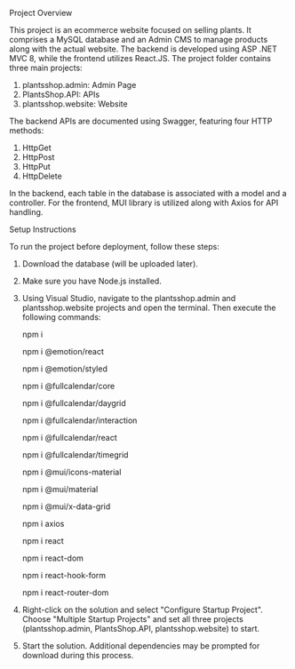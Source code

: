 Project Overview

This project is an ecommerce website focused on selling plants. It comprises a MySQL database and an Admin CMS to manage products along with the actual website. The backend is developed using ASP .NET MVC 8, while the frontend utilizes React.JS. The project folder contains three main projects:

1. plantsshop.admin: Admin Page
2. PlantsShop.API: APIs
3. plantsshop.website: Website
   
The backend APIs are documented using Swagger, featuring four HTTP methods:

1. HttpGet
2. HttpPost
3. HttpPut
4. HttpDelete
   
In the backend, each table in the database is associated with a model and a controller. For the frontend, MUI library is utilized along with Axios for API handling.

Setup Instructions

To run the project before deployment, follow these steps:

1. Download the database (will be uploaded later).
2. Make sure you have Node.js installed.
3. Using Visual Studio, navigate to the plantsshop.admin and plantsshop.website projects and open the terminal. Then execute the following commands:
   
      npm i 
   
      npm i @emotion/react 

      npm i @emotion/styled 
   
      npm i @fullcalendar/core 
   
      npm i @fullcalendar/daygrid 
   
      npm i @fullcalendar/interaction
   
      npm i @fullcalendar/react 
   
      npm i @fullcalendar/timegrid 
   
      npm i @mui/icons-material 
   
      npm i @mui/material 
   
      npm i @mui/x-data-grid 
   
      npm i axios 
   
      npm i react 
   
      npm i react-dom 
   
      npm i react-hook-form 
   
      npm i react-router-dom 

   
5. Right-click on the solution and select "Configure Startup Project". Choose "Multiple Startup Projects" and set all three projects (plantsshop.admin, PlantsShop.API, plantsshop.website) to start.
6. Start the solution. Additional dependencies may be prompted for download during this process.
